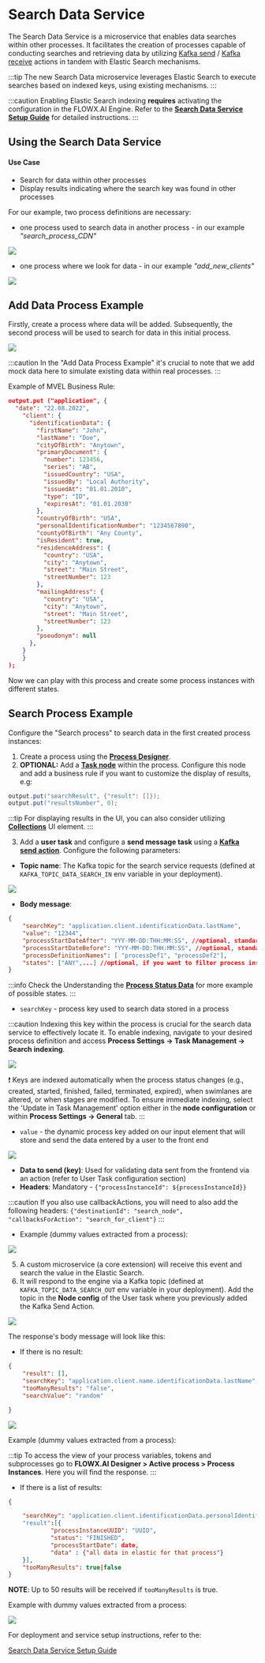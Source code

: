 # Search Data Service

The Search Data Service is a microservice that enables data searches within other processes. It facilitates the creation of processes capable of conducting searches and retrieving data by utilizing [Kafka send](../../../building-blocks/node/message-send-received-task-node.md#configuring-a-message-send-task-node) / [Kafka receive](../../../building-blocks/node/message-send-received-task-node.md#configuring-a-message-receive-task-node) actions in tandem with Elastic Search mechanisms.

:::tip
The new Search Data microservice leverages Elastic Search to execute searches based on indexed keys, using existing mechanisms.
:::

:::caution
Enabling Elastic Search indexing **requires** activating the configuration in the FLOWX.AI Engine. Refer to the [<u>**Search Data Service Setup Guide**</u>](../../../platform-setup-guides/search-data-service-setup-guide.md) for detailed instructions.
:::


## Using the Search Data Service

#### Use Case

- Search for data within other processes
- Display results indicating where the search key was found in other processes

For our example, two process definitions are necessary:

- one process used to search data in another process - in our example *"search_process_CDN"*

![](https://s3.eu-west-1.amazonaws.com/docx.flowx.ai/release34/search_in_another_proc_34.png)

- one process where we look for data - in our example *"add_new_clients"*

![](https://s3.eu-west-1.amazonaws.com/docx.flowx.ai/release34/search_populate_data.png)

## Add Data Process Example

Firstly, create a process where data will be added. Subsequently, the second process will be used to search for data in this initial process.

![](https://s3.eu-west-1.amazonaws.com/docx.flowx.ai/release34/addDataProc.png)

:::caution
In the "Add Data Process Example" it's crucial to note that we add mock data here to simulate existing data within real processes.
:::

Example of MVEL Business Rule:

```json
output.put ("application", {
  "date": "22.08.2022",
    "client": {
      "identificationData": {
        "firstName": "John",
        "lastName": "Doe",
        "cityOfBirth": "Anytown",
        "primaryDocument": {
          "number": 123456,
          "series": "AB",
          "issuedCountry": "USA",
          "issuedBy": "Local Authority",
          "issuedAt": "01.01.2010",
          "type": "ID",
          "expiresAt": "01.01.2030"
        },
        "countryOfBirth": "USA",
        "personalIdentificationNumber": "1234567890",
        "countyOfBirth": "Any County",
        "isResident": true,
        "residenceAddress": {
          "country": "USA",
          "city": "Anytown",
          "street": "Main Street",
          "streetNumber": 123
        },
        "mailingAddress": {
          "country": "USA",
          "city": "Anytown",
          "street": "Main Street",
          "streetNumber": 123
        },
        "pseudonym": null
      },
    }
    }
);
```

Now we can play with this process and create some process instances with different states.

## Search Process Example

Configure the "Search process" to search data in the first created process instances:

1. Create a process using the [**Process Designer**](../../../terms/flowx-process-designer).
2. **OPTIONAL:** Add a [<u>**Task node**</u>](../../../building-blocks/node/task-node) within the process. Configure this node and add a business rule if you want to customize the display of results, e.g:

```java
output.put("searchResult", {"result": []});
output.put("resultsNumber", 0);
```

:::tip
For displaying results in the UI, you can also consider utilizing [<u>**Collections**</u>](../../../building-blocks/ui-designer/ui-component-types/collection) UI element.
:::

3. Add a **user task** and configure a **send message task** using a [<u>**Kafka send action**</u>](../../../building-blocks/node/message-send-received-task-node.md#example-of-a-message-send-event). Configure the following parameters:
- **Topic name**: The Kafka topic for the search service requests (defined at `KAFKA_TOPIC_DATA_SEARCH_IN` env variable in your deployment).

![](https://s3.eu-west-1.amazonaws.com/docx.flowx.ai/release34/search_in_topic.png)

- **Body message**:

```json
{
	"searchKey": "application.client.identificationData.lastName",
	"value": "12344",
	"processStartDateAfter": "YYY-MM-DD:THH:MM:SS", //optional, standard ISO 8601 date format
	"processStartDateBefore": "YYY-MM-DD:THH:MM:SS", //optional, standard ISO 8601 date format
	"processDefinitionNames": [ "processDef1", "processDef2"],
	"states": ["ANY",...] //optional, if you want to filter process instances based on their status
}
```

:::info
Check the Understanding the [<u>**Process Status Data**</u>](../../../building-blocks/process/active-process/process-instance.md#understanding-the-process-status-data) for more example of possible states.
:::

* `searchKey` - process key used to search data stored in a process

:::caution
Indexing this key within the process is crucial for the search data service to effectively locate it. To enable indexing, navigate to your desired process definition and access **Process Settings → Task Management → Search indexing**.

![](https://s3.eu-west-1.amazonaws.com/docx.flowx.ai/release34/indexed_key.png)

❗️ Keys are indexed automatically when the process status changes (e.g., created, started, finished, failed, terminated, expired), when swimlanes are altered, or when stages are modified. To ensure immediate indexing, select the 'Update in Task Management' option either in the **node configuration** or within **Process Settings → General** tab.
:::

* `value` - the dynamic process key added on our input element that will store and send the data entered by a user to the front end

![](https://s3.eu-west-1.amazonaws.com/docx.flowx.ai/release34/searchValue.png)

- **Data to send (key)**: Used for validating data sent from the frontend via an action (refer to User Task configuration section) 
- **Headers**: Mandatory - `{"processInstanceId": ${processInstanceId}}`

:::caution
If you also use callbackActions, you will need to also add the following headers:
`{"destinationId": "search_node", "callbacksForAction": "search_for_client"}`
:::


* Example (dummy values extracted from a process):

![](https://s3.eu-west-1.amazonaws.com/docx.flowx.ai/release34/body_message_search_service.png)

5. A custom microservice (a core extension) will receive this event and search the value in the Elastic Search.
6. It will respond to the engine via a Kafka topic (defined at `KAFKA_TOPIC_DATA_SEARCH_OUT` env variable in your deployment). Add the topic in the **Node config** of the User task where you previously added the Kafka Send Action.

![](https://s3.eu-west-1.amazonaws.com/docx.flowx.ai/release34/search_result_topic.png)


The response's body message will look like this:

- If there is no result:

```json
{
	"result": [],
	"searchKey": "application.client.name.identificationData.lastName",
	"tooManyResults": "false",
	"searchValue": "random"

}
```

![](https://s3.eu-west-1.amazonaws.com/docx.flowx.ai/release34/noResults.png)

Example (dummy values extracted from a process):

:::tip
To access the view of your process variables, tokens and subprocesses go to **FLOWX.AI Designer > Active process > Process Instances**. Here you will find the response.
::: 

    
- If there is a list of results:

```json
{

	"searchKey": "application.client.identificationData.personalIdentificationNumber"
	"result":[{
			"processInstanceUUID": "UUID",
			"status": "FINISHED",
			"processStartDate": date,
			"data" : {"all data in elastic for that process"}
	}],
	"tooManyResults": true|false
}
```
**NOTE**: Up to 50 results will be received if `tooManyResults` is true.


Example with dummy values extracted from a process:

![](https://s3.eu-west-1.amazonaws.com/docx.flowx.ai/platform-deep-dive/search_data_response.png)


For deployment and service setup instructions, refer to the:

[Search Data Service Setup Guide](../../../platform-setup-guides/search-data-service-setup-guide.md)